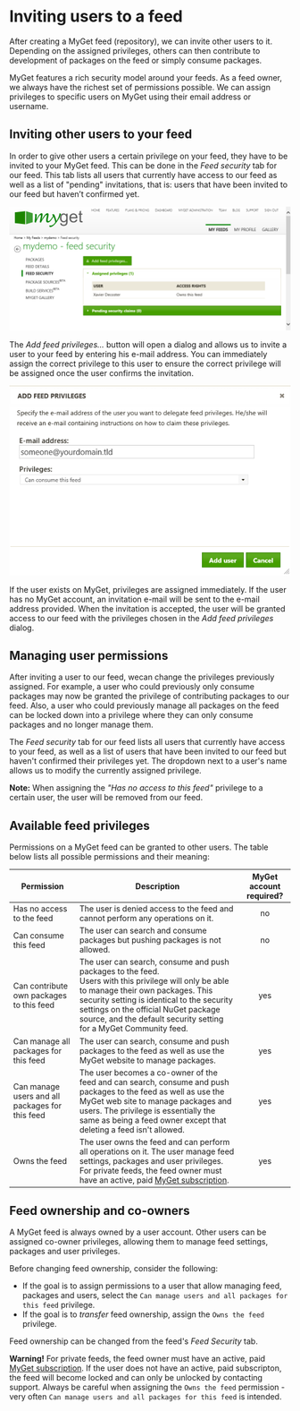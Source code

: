 # Inviting users to a feed

After creating a MyGet feed (repository), we can invite other users to it. Depending on the assigned privileges, others can then contribute to development of packages on the feed or simply consume packages.

MyGet features a rich security model around your feeds. As a feed owner, we always have the richest set of permissions possible. We can assign privileges to specific users on MyGet using their email address or username.

## Inviting other users to your feed

In order to give other users a certain privilege on your feed, they have to be invited to your MyGet feed. This can be done in the *Feed security* tab for our feed. This tab lists all users that currently have access to our feed as well as a list of &quot;pending&quot; invitations, that is: users that have been invited to our feed but haven’t confirmed yet.

![The Feed security tab which enables you to assign specific privileges to other users](assets/myget_feed_security_tab.png)

The *Add feed privileges...* button will open a dialog and allows us to invite a user to your feed by entering his e-mail address. You can immediately assign the correct privilege to this user to ensure the correct privilege will be assigned once the user confirms the invitation.

![Inviting other users to a feed and assigning them a specific privilege](assets/myget_feed_security_popup.png)

If the user exists on MyGet, privileges are assigned immediately. If the user has no MyGet account, an invitation e-mail will be sent to the e-mail address provided. When the invitation is accepted, the user will be granted access to our feed with the privileges chosen in the *Add feed privileges* dialog.

## Managing user permissions

After inviting a user to our feed, wecan change the privileges previously assigned. For example, a user who could previously only consume packages may now be granted the privilege of contributing packages to our feed. Also, a user who could previously manage all packages on the feed can be locked down into a privilege where they can only consume packages and no longer manage them.

The *Feed security* tab for our feed lists all users that currently have access to your feed, as well as a list of users that have been invited to our feed but haven't confirmed their privileges yet. The dropdown next to a user's name allows us to modify the currently assigned privilege.

<p class="alert alert-info">
    <strong>Note:</strong> When assigning the <i>&quot;Has no access to this feed&quot;</i> privilege to a certain user, the user will be removed from our feed.
</p>

## Available feed privileges

Permissions on a MyGet feed can be granted to other users. The table below lists all possible permissions and their meaning:

<table class="feedprivileges">
	<thead>
        <tr>
            <th>Permission</th>
            <th>Description</th>
            <th>MyGet account required?</th>
        </tr>
    </thead>
    <tbody>
        <tr>
            <td>Has no access to the feed</td>
            <td>The user is denied access to the feed and cannot perform any operations on it.</td>
            <td style="text-align:center;vertical-align: middle">no</td>
        </tr
        <tr>
            <td>Can consume this feed</td>
            <td>The user can search and consume packages but pushing packages is not allowed.</td>
            <td style="text-align:center;vertical-align: middle">no</td>
        </tr>
        <tr>
            <td>Can contribute own packages to this feed</td>
            <td>The user can search, consume and push packages to the feed.<br />Users with this privilege will only be able to manage their own packages. This security setting is identical to the security settings on the official NuGet package source, and the default security setting for a MyGet Community feed.</td>
            <td style="text-align:center;vertical-align: middle">yes</td>
        </tr>
        <tr>
            <td>Can manage all packages for this feed</td>
            <td>The user can search, consume and push packages to the feed as well as use the MyGet website to manage packages.</td>
            <td style="text-align:center;vertical-align: middle">yes</td>
        </tr>
        <tr>
            <td>Can manage users and all packages for this feed</td>
            <td>The user becomes a co-owner of the feed and can search, consume and push packages to the feed as well as use the MyGet web site to manage packages and users. The privilege is essentially the same as being a feed owner except that deleting a feed isn't allowed.</td>
            <td style="text-align:center;vertical-align: middle">yes</td>
        </tr>
        <tr>
            <td>Owns the feed</td>
            <td>The user owns the feed and can perform all operations on it. The user manage feed settings, packages and user privileges. For private feeds, the feed owner must have an active, paid <a href="https://www.myget.org/plans">MyGet subscription</a>.</td>
            <td style="text-align:center;vertical-align: middle">yes</td>
        </tr>
    </tbody>
</table>

## Feed ownership and co-owners

A MyGet feed is always owned by a user account. Other users can be assigned co-owner privileges, allowing them to manage feed settings, packages and user privileges.

Before changing feed ownership, consider the following:

* If the goal is to assign permissions to a user that allow managing feed, packages and users, select the `Can manage users and all packages for this feed` privilege.
* If the goal is to _transfer_ feed ownership, assign the `Owns the feed` privilege. 

Feed ownership can be changed from the feed's *Feed Security* tab.

<p class="alert alert-warning">
    <strong>Warning!</strong> For private feeds, the feed owner must have an active, paid <a href="https://www.myget.org/plans">MyGet subscription</a>. If the user does not have an active, paid subscripton, the feed will become locked and can only be unlocked by contacting support. Always be careful when assigning the <code>Owns the feed</code> permission - very often <code>Can manage users and all packages for this feed</code> is intended.
</p>

